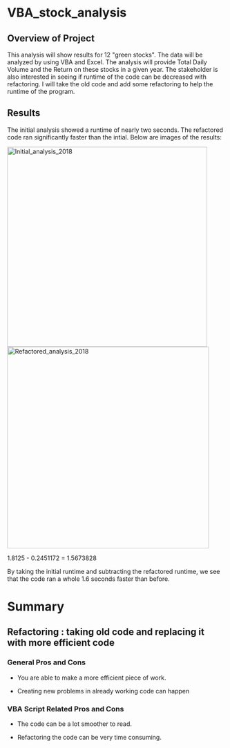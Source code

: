 # VBA_stock_analysis

## Overview of Project

This analysis will show results for 12 "green stocks". The data will be analyzed by using VBA and Excel. The analysis will provide Total Daily Volume and the Return on these stocks in a given year. The stakeholder is also interested in seeing if runtime of the code can be decreased with refactoring. I will take the old code and add some refactoring to help the runtime of the program. 


## Results

The initial analysis showed a runtime of nearly two seconds. The refactored code ran significantly faster than the intial. Below are images of the results:


<img width="463" alt="Initial_analysis_2018" src="https://user-images.githubusercontent.com/107652317/176989601-a274af5a-b423-428a-9ee1-cf6ebfed6cdc.png">

<img width="467" alt="Refactored_analysis_2018" src="https://user-images.githubusercontent.com/107652317/176989604-812cdf02-be2d-46dc-9312-11e1c56bbdb0.png">



1.8125 - 0.2451172 = 1.5673828 

By taking the initial runtime and subtracting the refactored runtime, we see that the code ran a whole 1.6 seconds faster than before.

# Summary

## Refactoring : taking old code and replacing it with more efficient code 

### General Pros and Cons
* You are able to make a more efficient piece of work.

* Creating new problems in already working code can happen

### VBA Script Related Pros and Cons

* The code can be a lot smoother to read.

* Refactoring the code can be very time consuming.





